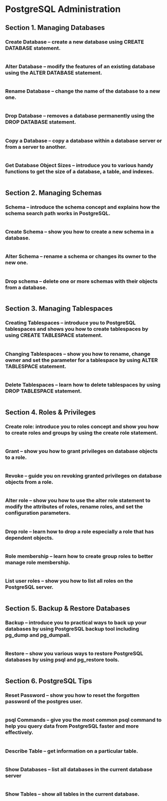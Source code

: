 # PostgreSQL Administration

## Section 1. Managing Databases

### Create Database – create a new database using CREATE DATABASE statement.

```sql

```

### Alter Database – modify the features of an existing database using the ALTER DATABASE statement.

```sql

```

### Rename Database – change the name of the database to a new one.

```sql

```

### Drop Database – removes a database permanently using the DROP DATABASE statement.

```sql

```

### Copy a Database – copy a database within a database server or from a server to another.

```sql

```

### Get Database Object Sizes – introduce you to various handy functions to get the size of a database, a table, and indexes.

```sql

```

## Section 2. Managing Schemas

### Schema – introduce the schema concept and explains how the schema search path works in PostgreSQL.

```sql

```

### Create Schema – show you how to create a new schema in a database.

```sql

```

### Alter Schema – rename a schema or changes its owner to the new one.

```sql

```

### Drop schema – delete one or more schemas with their objects from a database.

```sql

```

## Section 3. Managing Tablespaces

### Creating Tablespaces – introduce you to PostgreSQL tablespaces and shows you how to create tablespaces by using CREATE TABLESPACE statement.

```sql

```

### Changing Tablespaces – show you how to rename, change owner and set the parameter for a tablespace by using ALTER TABLESPACE statement.

```sql

```

### Delete Tablespaces – learn how to delete tablespaces by using DROP TABLESPACE statement.

```sql

```

## Section 4. Roles & Privileges

### Create role: introduce you to roles concept and show you how to create roles and groups by using the create role statement.

```sql

```

### Grant – show you how to grant privileges on database objects to a role.

```sql

```

### Revoke – guide you on revoking granted privileges on database objects from a role.

```sql

```

### Alter role – show you how to use the alter role statement to modify the attributes of roles, rename roles, and set the configuration parameters.

```sql

```

### Drop role – learn how to drop a role especially a role that has dependent objects.

```sql

```

### Role membership – learn how to create group roles to better manage role membership.

```sql

```

### List user roles – show you how to list all roles on the PostgreSQL server.

```sql

```

## Section 5. Backup & Restore Databases

### Backup – introduce you to practical ways to back up your databases by using PostgreSQL backup tool including pg_dump and pg_dumpall.

```sql

```

### Restore – show you various ways to restore PostgreSQL databases by using psql and pg_restore tools.

```sql

```

## Section 6. PostgreSQL Tips

### Reset Password – show you how to reset the forgotten password of the postgres user.

```sql

```

### psql Commands – give you the most common psql command to help you query data from PostgreSQL faster and more effectively.

```sql

```

### Describe Table – get information on a particular table.

```sql

```

### Show Databases – list all databases in the current database server

```sql

```

### Show Tables – show all tables in the current database.

```sql

```
